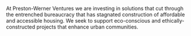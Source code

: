 At Preston-Werner Ventures we are investing in solutions that cut through the entrenched bureaucracy that has stagnated construction of affordable and accessible housing. We seek to support eco-conscious and ethically-constructed projects that enhance urban communities.
